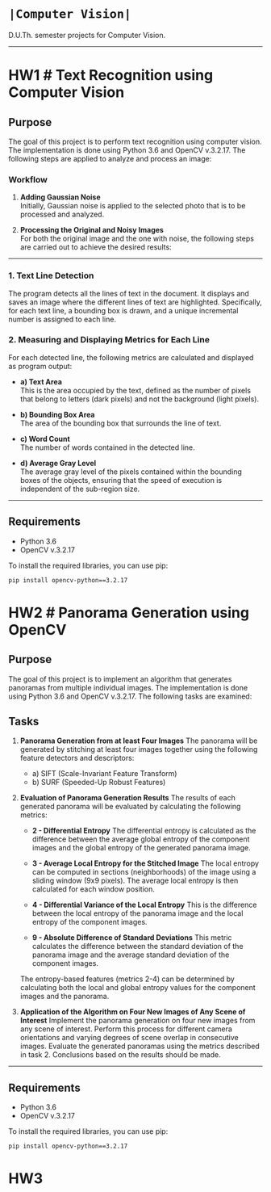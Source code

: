 # `|Computer Vision|`

D.U.Th. semester projects for Computer Vision.

---

# HW1 # Text Recognition using Computer Vision

## Purpose

The goal of this project is to perform text recognition using computer vision. The implementation is done using Python 3.6 and OpenCV v.3.2.17. The following steps are applied to analyze and process an image:

### Workflow

1. **Adding Gaussian Noise**  
   Initially, Gaussian noise is applied to the selected photo that is to be processed and analyzed.

2. **Processing the Original and Noisy Images**  
   For both the original image and the one with noise, the following steps are carried out to achieve the desired results:

---

### 1. Text Line Detection

The program detects all the lines of text in the document. It displays and saves an image where the different lines of text are highlighted. Specifically, for each text line, a bounding box is drawn, and a unique incremental number is assigned to each line.

### 2. Measuring and Displaying Metrics for Each Line

For each detected line, the following metrics are calculated and displayed as program output:

- **a) Text Area**  
  This is the area occupied by the text, defined as the number of pixels that belong to letters (dark pixels) and not the background (light pixels).

- **b) Bounding Box Area**  
  The area of the bounding box that surrounds the line of text.

- **c) Word Count**  
  The number of words contained in the detected line.

- **d) Average Gray Level**  
  The average gray level of the pixels contained within the bounding boxes of the objects, ensuring that the speed of execution is independent of the sub-region size.

---

## Requirements

- Python 3.6
- OpenCV v.3.2.17

To install the required libraries, you can use pip:

```bash
pip install opencv-python==3.2.17
```

# HW2 # Panorama Generation using OpenCV

## Purpose

The goal of this project is to implement an algorithm that generates panoramas from multiple individual images. The implementation is done using Python 3.6 and OpenCV v.3.2.17. The following tasks are examined:

## Tasks

1. **Panorama Generation from at least Four Images**
   The panorama will be generated by stitching at least four images together using the following feature detectors and descriptors:

   - a) SIFT (Scale-Invariant Feature Transform)
   - b) SURF (Speeded-Up Robust Features)

2. **Evaluation of Panorama Generation Results**
   The results of each generated panorama will be evaluated by calculating the following metrics:

   - **2 - Differential Entropy**
     The differential entropy is calculated as the difference between the average global entropy of the component images and the global entropy of the generated panorama image.

   - **3 - Average Local Entropy for the Stitched Image**
     The local entropy can be computed in sections (neighborhoods) of the image using a sliding window (9x9 pixels). The average local entropy is then calculated for each window position.

   - **4 - Differential Variance of the Local Entropy**
     This is the difference between the local entropy of the panorama image and the local entropy of the component images.

   - **9 - Absolute Difference of Standard Deviations**
     This metric calculates the difference between the standard deviation of the panorama image and the average standard deviation of the component images.

   The entropy-based features (metrics 2-4) can be determined by calculating both the local and global entropy values for the component images and the panorama.

3. **Application of the Algorithm on Four New Images of Any Scene of Interest**
   Implement the panorama generation on four new images from any scene of interest. Perform this process for different camera orientations and varying degrees of scene overlap in consecutive images. Evaluate the generated panoramas using the metrics described in task 2. Conclusions based on the results should be made.

---

## Requirements

- Python 3.6
- OpenCV v.3.2.17

To install the required libraries, you can use pip:

```bash
pip install opencv-python==3.2.17
```

# HW3
